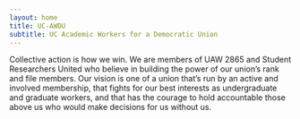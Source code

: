 ```yaml
---
layout: home
title: UC-AWDU
subtitle: UC Academic Workers for a Democratic Union
---
```


Collective action is how we win. We are members of UAW 2865 and Student Researchers United who believe in building the power of our union’s rank and file members. Our vision is one of a union that’s run by an active and involved membership, that fights for our best interests as undergraduate and graduate workers, and that has the courage to hold accountable those above us who would make decisions for us without us.
